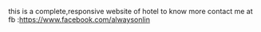 this is a complete,responsive website of hotel
to know more contact me at fb :https://www.facebook.com/alwaysonlin
